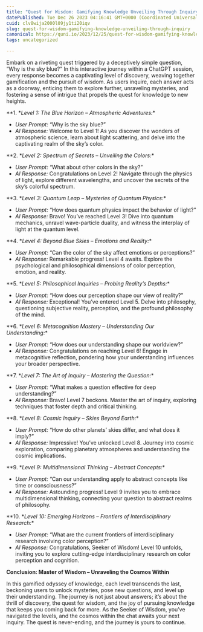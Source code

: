 ```yaml
---
title: "Quest for Wisdom: Gamifying Knowledge Unveiling Through Inquiry"
datePublished: Tue Dec 26 2023 04:16:41 GMT+0000 (Coordinated Universal Time)
cuid: clv8wija2000l09jy1ti20iqv
slug: quest-for-wisdom-gamifying-knowledge-unveiling-through-inquiry
canonical: https://quni.io/2023/12/25/quest-for-wisdom-gamifying-knowledge-unveiling-through-inquiry/
tags: uncategorized

---
```


Embark on a riveting quest triggered by a deceptively simple question, “Why is the sky blue?” In this interactive journey within a ChatGPT session, every response becomes a captivating level of discovery, weaving together gamification and the pursuit of wisdom. As users inquire, each answer acts as a doorway, enticing them to explore further, unraveling mysteries, and fostering a sense of intrigue that propels the quest for knowledge to new heights.

\*\*1. \*_Level 1: The Blue Horizon – Atmospheric Adventures:_\*

*   _User Prompt:_ “Why is the sky blue?”
*   _AI Response:_ Welcome to Level 1! As you discover the wonders of atmospheric science, learn about light scattering, and delve into the captivating realm of the sky’s color.

\*\*2. \*_Level 2: Spectrum of Secrets – Unveiling the Colors:_\*

*   _User Prompt:_ “What about other colors in the sky?”
*   _AI Response:_ Congratulations on Level 2! Navigate through the physics of light, explore different wavelengths, and uncover the secrets of the sky’s colorful spectrum.

\*\*3. \*_Level 3: Quantum Leap – Mysteries of Quantum Physics:_\*

*   _User Prompt:_ “How does quantum physics impact the behavior of light?”
*   _AI Response:_ Bravo! You’ve reached Level 3! Dive into quantum mechanics, unravel wave-particle duality, and witness the interplay of light at the quantum level.

\*\*4. \*_Level 4: Beyond Blue Skies – Emotions and Reality:_\*

*   _User Prompt:_ “Can the color of the sky affect emotions or perceptions?”
*   _AI Response:_ Remarkable progress! Level 4 awaits. Explore the psychological and philosophical dimensions of color perception, emotion, and reality.

\*\*5. \*_Level 5: Philosophical Inquiries – Probing Reality’s Depths:_\*

*   _User Prompt:_ “How does our perception shape our view of reality?”
*   _AI Response:_ Exceptional! You’ve entered Level 5. Delve into philosophy, questioning subjective reality, perception, and the profound philosophy of the mind.

\*\*6. \*_Level 6: Metacognition Mastery – Understanding Our Understanding:_\*

*   _User Prompt:_ “How does our understanding shape our worldview?”
*   _AI Response:_ Congratulations on reaching Level 6! Engage in metacognitive reflection, pondering how your understanding influences your broader perspective.

\*\*7. \*_Level 7: The Art of Inquiry – Mastering the Question:_\*

*   _User Prompt:_ “What makes a question effective for deep understanding?”
*   _AI Response:_ Bravo! Level 7 beckons. Master the art of inquiry, exploring techniques that foster depth and critical thinking.

\*\*8. \*_Level 8: Cosmic Inquiry – Skies Beyond Earth:_\*

*   _User Prompt:_ “How do other planets’ skies differ, and what does it imply?”
*   _AI Response:_ Impressive! You’ve unlocked Level 8. Journey into cosmic exploration, comparing planetary atmospheres and understanding the cosmic implications.

\*\*9. \*_Level 9: Multidimensional Thinking – Abstract Concepts:_\*

*   _User Prompt:_ “Can our understanding apply to abstract concepts like time or consciousness?”
*   _AI Response:_ Astounding progress! Level 9 invites you to embrace multidimensional thinking, connecting your question to abstract realms of philosophy.

\*\*10. \*_Level 10: Emerging Horizons – Frontiers of Interdisciplinary Research:_\*

*   _User Prompt:_ “What are the current frontiers of interdisciplinary research involving color perception?”
*   _AI Response:_ Congratulations, Seeker of Wisdom! Level 10 unfolds, inviting you to explore cutting-edge interdisciplinary research on color perception and cognition.

**Conclusion: Master of Wisdom – Unraveling the Cosmos Within**

In this gamified odyssey of knowledge, each level transcends the last, beckoning users to unlock mysteries, pose new questions, and level up their understanding. The journey is not just about answers; it’s about the thrill of discovery, the quest for wisdom, and the joy of pursuing knowledge that keeps you coming back for more. As the Seeker of Wisdom, you’ve navigated the levels, and the cosmos within the chat awaits your next inquiry. The quest is never-ending, and the journey is yours to continue.